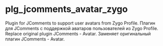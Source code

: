 # plg_jcomments_avatar_zygo
Plugin for JComments to support user avatars from Zygo Profile.
Плагин для JComments с поддержкой аватаров пользователей из Zygo Profile.
Replace original plugin JComments - Avatar.
Заменяет оригинальный плагин JComments - Avatar.
